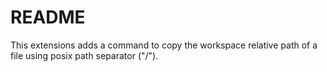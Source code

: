 # README

This extensions adds a command to copy the workspace relative path of a file using posix path separator (\"/\").